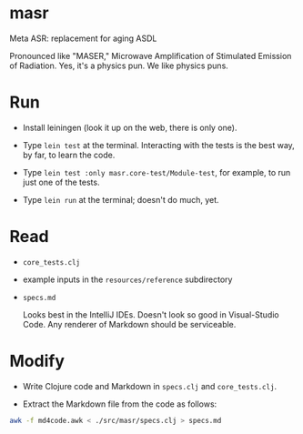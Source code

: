 # masr
Meta ASR: replacement for aging ASDL

Pronounced like "MASER," Microwave Amplification of Stimulated Emission of
Radiation. Yes, it's a physics pun. We like physics puns.

# Run

- Install leiningen (look it up on the web, there is only one).

- Type `lein test` at the terminal. Interacting with the tests is the
  best way, by far, to learn the code.

- Type `lein test :only masr.core-test/Module-test`, for example,
  to run just one of the tests.

- Type `lein run` at the terminal; doesn't do much, yet.

# Read

- `core_tests.clj`

- example inputs in the `resources/reference` subdirectory

- `specs.md`

  Looks best in the IntelliJ IDEs. Doesn't look so good in
  Visual-Studio Code. Any renderer of Markdown should be
  serviceable.

# Modify

- Write Clojure code and Markdown in `specs.clj` and `core_tests.clj`.

- Extract the Markdown file from the code as follows:

```bash
awk -f md4code.awk < ./src/masr/specs.clj > specs.md
```
